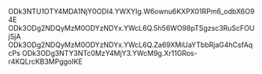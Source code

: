 ODk3NTU1OTY4MDA1NjY0ODI4.YWXYIg.W6ownu6KXPX01RPm6_odbX6O94E
ODk3ODg2NDQyMzM0ODYzNDYx.YWcL6Q.5h56WO98pTSgzsc3RuScFOUjSjA
ODk3ODg2NDQyMzM0ODYzNDYx.YWcL6Q.Za69XMiUaYTbbRjaG4hCsfAqcPs
ODk3ODg3NTY3NTc0MzY4MjY3.YWcM9g.Xr11GRos-r4KQLrcKB3MPggoIKE

